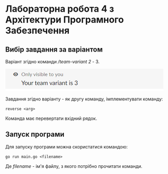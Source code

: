 # Лабораторна робота 4 з Архітектури Програмного Забезпечення

## Вибір завдання за варіантом

Варіант згідно команди */team-variant 2* - 3.

![variant](https://github.com/IvanOmelchenkoIP/Architecture-Lab4/blob/main/markdown_files/variant.PNG)

Завдання згідно варіанту - як другу команду, імплементувати команду:
    
    reverse <arg>

Команда має перевертати вхідний рядок.

## Запуск програми

Для запуску програми можна скористатися командою:

    go run main.go <filename>

Де *filename* - ім'я файлу, з якого потрібно прочитати команди.
